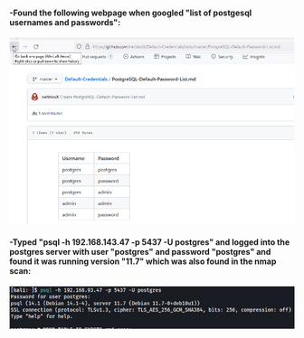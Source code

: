 #### -Found the following webpage when googled "list of postgesql usernames and passwords":

![](../Pasted%20Images/Pasted%20image%2020220530125839.png)

#### -Typed "psql -h 192.168.143.47 -p 5437 -U postgres" and logged into the postgres server with user "postgres" and password "postgres" and found it was running version "11.7" which was also found in the nmap scan:

![](../Pasted%20Images/Pasted%20image%2020220530130716.png)

